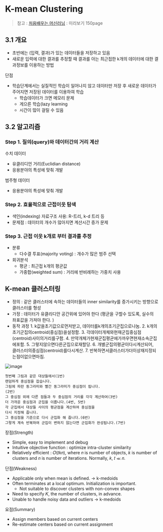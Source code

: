 # K-mean Clustering

> 참고 : [처음배우는 머신러닝](https://books.google.co.kr/books?id=RQM5DwAAQBAJ&printsec=frontcover&hl=ko#v=onepage&q&f=false) : 미리보기 150page

## 3.1 개요

* 초반에는 \(입력, 결과\)가 있는 데이터들을 저장하고 있음 
* 새로운 입력에 대한 결과를 추정할 때 결과를 아는 최근접한 k개의 데이터에 대한 결과정보를 이용하는 방법

단점

* 학습단계에서는 실질적인 학습이 일어나지 않고 데이터만 저장 후 새로운 데이터가 주어지면 저장된 데이터를 이용하여 학습 
  * 학습데이터가 크면 메모리 문제
  * 게으른 학습\(lazy learning
  * 시간이 많이 걸릴 수 있음

## 3.2 알고리즘

### Step 1. 질의\(query\)와 데이터간의 거리 계산

수치 데이터

* 유클리디언 거리\(Euclidian distance\) 
* 응용분야의 특성에 맞춰 개발

범주형 데이터

* 응용분야의 특성에 맞춰 개발

### Step 2. 효율적으로 근접이웃 탐색

* 색인\(indexing\) 자료구조 사용: R-트리, k-d 트리 등
* 문제점 : 데이터의 개수가 많아지면 계산시간 증가 문제

### Step 3. 근접 이웃 k개로 부터 결과를 추정

* 분류
  * 다수결 투표\(majority voting\) : 개수가 많은 범주 선택
* 회귀분석
  * 평균 : 최근접 k개의 평균값
  * 가중합\(weighted sum\) : 거리에 반비례하는 가중치 사용

## K-mean 클러스터링

* 정의 : 같은 클러스터에 속하는 데이터들의 inner similarity를 증가시키는 방향으로 클러스터를 형성
* 가정 : 데이터가 유클리디안 공간위에 있어야 한다 \(평균을 구할수 있도록, 실수의 좌표값을 가져야 한다. \)
* 동작 과정 1. k값을초기값으로먼저받고, 데이터를k개의초기군집으로나눔. 2. k개의초기군집의centroid\(중심점\)을설정함. 3. 각데이터개체와현재군집중심점\(centroid\)사이의거리를구함. 4. 만약개체가현재군집평균에가까우면현재소속군집에포함. 5. 그렇지않으면다른군집으로재할당. 6. 개별군집의평균이다시계산되어, 클러스터의중심점\(centroid\)를다시계산. 7. 반복하면서클러스터가더이상재지정되는점이없으면마침.

![image](https://user-images.githubusercontent.com/17797922/40976552-51ecafb4-6883-11e8-959c-8eb62d62bd57.png)

```text
첫번째 그림과 같은 대상들에서(1번) 
랜덤하게 중심점을 잡습니다.
그림에 파란 동그라미와 빨간 동그라미가 중심점이 됩니다.
(2번)
그 중심점 외에 다른 점들과 두 중심점의 거리를 각각 계산하여(3번)
더 가까운 중심점과 군집을 이룹니다.(4번, 5번)
각 군집에서 대상들 사이의 평균점을 계산하여 중심점을
다시 지정해 줍니다.
그 중심점을 기준으로 다시 군집화 해 줍니다.(6번)
그렇게 계속 반복하여 군집이 변하지 않는다면 군집화가 완성됩니다.(7번)
```

장점\(Strength\)

* Simple, easy to implement and debug
* Intuitive objective function : optimize intra-cluster similarity
* Relatively efficient : 𝑂\(𝑡𝑘𝑛\), where 𝑛 is number of objects, 𝑘 is number of clusters and 𝑛 is number of iterations. Normally, 𝑘, 𝑡 ≪ 𝑛.

단점\(Weakness\)

* Applicable only when mean is defined. → k-medoids
* Often terminates at a local optimum. Initialization is important.
  * Not suitable to discover clusters with non-convex shapes
* Need to specify 𝐾, the number of clusters, in advance.
* Unable to handle noisy data and outliers → k-medoids

요점\(Summary\)

* Assign members based on current centers
* Re-estimate centers based on current assignment

